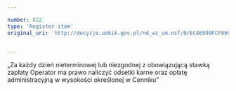 ```yaml
---

number: 822
type: 'Register item'
original_uri: 'http://decyzje.uokik.gov.pl/nd_wz_um.nsf/0/EC46999FCF86C45BC12572DD003296E2?OpenDocument'


---
```


„Za każdy dzień nieterminowej lub niezgodnej z obowiązującą stawką zapłaty Operator ma prawo naliczyć odsetki karne oraz opłatę administracyjną w wysokości określonej w Cenniku”
